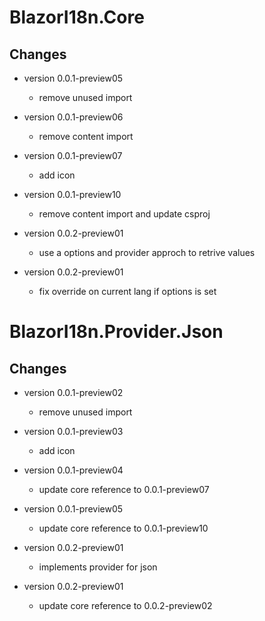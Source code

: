 # BlazorI18n.Core
## Changes
- version 0.0.1-preview05
  - remove unused import

- version 0.0.1-preview06
  - remove content import

- version 0.0.1-preview07
  - add icon

- version 0.0.1-preview10
  - remove content import and update csproj

- version 0.0.2-preview01
  - use a options and provider approch to retrive values

- version 0.0.2-preview01
  - fix override on current lang if options is set


# BlazorI18n.Provider.Json
## Changes
- version 0.0.1-preview02
  - remove unused import

- version 0.0.1-preview03
  - add icon

- version 0.0.1-preview04
  - update core reference to 0.0.1-preview07

- version 0.0.1-preview05
  - update core reference to 0.0.1-preview10

- version 0.0.2-preview01
  - implements provider for json

- version 0.0.2-preview01
  - update core reference to 0.0.2-preview02